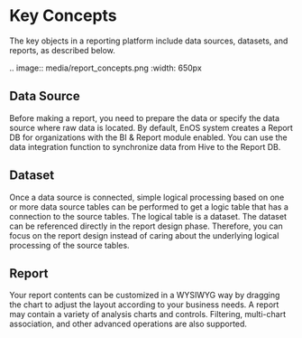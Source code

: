 # Key Concepts

The key objects in a reporting platform include data sources, datasets, and reports, as described below.

.. image:: media/report_concepts.png
   :width: 650px

## Data Source

Before making a report, you need to prepare the data or specify the data source where raw data is located. By default, EnOS system creates a Report DB for organizations with the BI & Report module enabled. You can use the data integration function to synchronize data from Hive to the Report DB.

## Dataset

Once a data source is connected, simple logical processing based on one or more data source tables can be performed to get a logic table that has a connection to the source tables. The logical table is a dataset. The dataset can be referenced directly in the report design phase. Therefore, you can focus on the report design instead of caring about the underlying logical processing of the source tables.

## Report

Your report contents can be customized in a WYSIWYG way by dragging the chart to adjust the layout according to your business needs. A report may contain a variety of analysis charts and controls. Filtering, multi-chart association, and other advanced operations are also supported.
